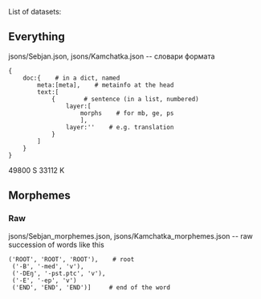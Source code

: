 List of datasets:

## Everything

jsons/Sebjan.json, jsons/Kamchatka.json -- словари формата

```
{
    doc:{    # in a dict, named
        meta:[meta],    # metainfo at the head
        text:[
            {        # sentence (in a list, numbered)
                layer:[
                    morphs    # for mb, ge, ps
                    ],
                layer:''    # e.g. translation
            }
        ]
    }
}
```

49800 S
33112 K



## Morphemes

### Raw

jsons/Sebjan_morphemes.json, jsons/Kamchatka_morphemes.json -- raw succession of words like this

```
('ROOT', 'ROOT', 'ROOT'),    # root
 ('-B', '-med', 'v'),
 ('-DEŋ', '-pst.ptc', 'v'),
 ('-E', '-ep', 'v')
 ('END', 'END', 'END')]     # end of the word
 ```
